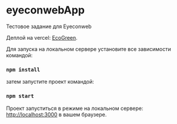 # eyeconwebApp
Тестовое задание для Eyeconweb 

Деплой на vercel: [EcoGreen](https://eyeconweb-app.vercel.app/).

Для запуска на локальном сервере установите все зависимости командой:

### `npm install`

затем запустите проект командой: 

### `npm start`

Проект запуститься в режиме на локальном сервере:
[http://localhost:3000](http://localhost:3000) в вашем браузере.

